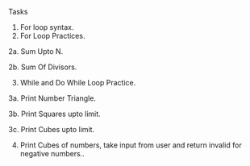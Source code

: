 Tasks

1. For loop syntax.
2. For Loop Practices.

2a. Sum Upto N.

2b. Sum Of Divisors.

3. While and Do While Loop Practice.

3a. Print Number Triangle.

3b. Print Squares upto limit.

3c. Print Cubes upto limit.

4. Print Cubes of numbers, take input from user and return invalid for negative numbers..